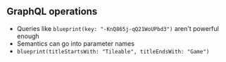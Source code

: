 ## GraphQL operations

* Queries like `blueprint(key: "-KnQ865j-qQ21WoUPbd3")` aren't powerful enough
* Semantics can go into parameter names
* `blueprint(titleStartsWith: "Tileable", titleEndsWith: "Game")`
